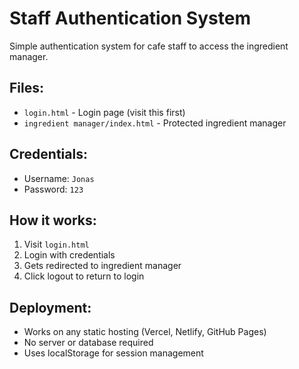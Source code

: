 # Staff Authentication System

Simple authentication system for cafe staff to access the ingredient manager.

## Files:
- `login.html` - Login page (visit this first)
- `ingredient manager/index.html` - Protected ingredient manager

## Credentials:
- Username: `Jonas`
- Password: `123`

## How it works:
1. Visit `login.html`
2. Login with credentials
3. Gets redirected to ingredient manager
4. Click logout to return to login

## Deployment:
- Works on any static hosting (Vercel, Netlify, GitHub Pages)
- No server or database required
- Uses localStorage for session management